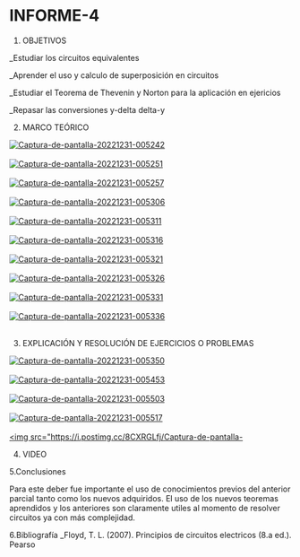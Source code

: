 # INFORME-4
1. OBJETIVOS

_Estudiar los circuitos equivalentes

_Aprender el uso y calculo de superposición en circuitos

_Estudiar el Teorema de Thevenin y Norton para la aplicación en ejericios

_Repasar las conversiones y-delta delta-y

2. MARCO TEÓRICO

<a href="https://postimages.org/" target="_blank"><img src="https://i.postimg.cc/RFqTJgx7/Captura-de-pantalla-20221231-005242.png" alt="Captura-de-pantalla-20221231-005242"/></a><br/><br/>
<a href="https://postimages.org/" target="_blank"><img src="https://i.postimg.cc/h4k0h8ym/Captura-de-pantalla-20221231-005251.png" alt="Captura-de-pantalla-20221231-005251"/></a><br/><br/>
<a href="https://postimages.org/" target="_blank"><img src="https://i.postimg.cc/XY3ckj07/Captura-de-pantalla-20221231-005257.png" alt="Captura-de-pantalla-20221231-005257"/></a><br/><br/>
<a href="https://postimages.org/" target="_blank"><img src="https://i.postimg.cc/ncqGmsgP/Captura-de-pantalla-20221231-005306.png" alt="Captura-de-pantalla-20221231-005306"/></a><br/><br/>
<a href="https://postimages.org/" target="_blank"><img src="https://i.postimg.cc/CxNCv3FC/Captura-de-pantalla-20221231-005311.png" alt="Captura-de-pantalla-20221231-005311"/></a><br/><br/>
<a href="https://postimages.org/" target="_blank"><img src="https://i.postimg.cc/tT1h47FD/Captura-de-pantalla-20221231-005316.png" alt="Captura-de-pantalla-20221231-005316"/></a><br/><br/>
<a href="https://postimages.org/" target="_blank"><img src="https://i.postimg.cc/pdLf3sTw/Captura-de-pantalla-20221231-005321.png" alt="Captura-de-pantalla-20221231-005321"/></a><br/><br/>
<a href="https://postimages.org/" target="_blank"><img src="https://i.postimg.cc/W3Mf19G5/Captura-de-pantalla-20221231-005326.png" alt="Captura-de-pantalla-20221231-005326"/></a><br/><br/>
<a href="https://postimages.org/" target="_blank"><img src="https://i.postimg.cc/D0npJq5n/Captura-de-pantalla-20221231-005331.png" alt="Captura-de-pantalla-20221231-005331"/></a><br/><br/>
<a href="https://postimages.org/" target="_blank"><img src="https://i.postimg.cc/tRNM0MCT/Captura-de-pantalla-20221231-005336.png" alt="Captura-de-pantalla-20221231-005336"/></a><br/><br/>


3. EXPLICACIÓN Y RESOLUCIÓN DE EJERCICIOS O PROBLEMAS

<a href="https://postimg.cc/NKvkhczB" target="_blank"><img src="https://i.postimg.cc/Dw8jXfQJ/Captura-de-pantalla-20221231-005350.png" alt="Captura-de-pantalla-20221231-005350"/></a><br/><br/>
<a href="https://postimages.org/" target="_blank"><img src="https://i.postimg.cc/x85xKcFH/Captura-de-pantalla-20221231-005453.png" alt="Captura-de-pantalla-20221231-005453"/></a><br/><br/>
<a href="https://postimages.org/" target="_blank"><img src="https://i.postimg.cc/BQZwJBXC/Captura-de-pantalla-20221231-005503.png" alt="Captura-de-pantalla-20221231-005503"/></a><br/><br/>
<a href="https://postimages.org/" target="_blank"><img src="https://i.postimg.cc/5NPKyQzW/Captura-de-pantalla-20221231-005517.png" alt="Captura-de-pantalla-20221231-005517"/></a><br/><br/>
<a href="https://postimages.org/" target="_blank"><img src="https://i.postimg.cc/8CXRGLfj/Captura-de-pantalla-

4. VIDEO

5.Conclusiones

Para este deber fue importante el uso de conocimientos previos del anterior parcial tanto como los nuevos adquiridos. El uso de los nuevos teoremas aprendidos y los anteriores son claramente utiles al momento de resolver circuitos ya con más complejidad.

6.Bibliografía _Floyd, T. L. (2007). Principios de circuitos electricos (8.a ed.). Pearso
